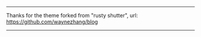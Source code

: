 ************************************************


Thanks for the theme forked from "rusty shutter", url: https://github.com/waynezhang/blog


************************************************


